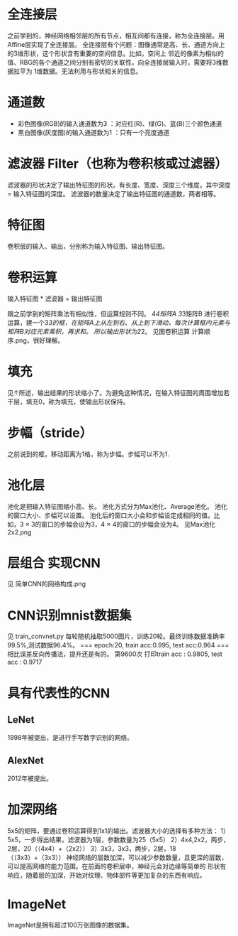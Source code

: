 # 全连接层
之前学到的，神经网络相邻层的所有节点，相互间都有连接，称为全连接层。用Affine层实现了全连接层。
全连接层有个问题：图像通常是高、长、通道方向上的3维形状，这个形状含有重要的空间信息。比如，空间上
邻近的像素为相似的值、RBG的各个通道之间分别有密切的关联性。向全连接层输入时，需要将3维数据拉平为
1维数据。无法利用与形状相关的信息。

# 通道数
- 彩色图像(RGB)的输入通道数为3 ：对应红(R)、绿(G)、蓝(B)三个颜色通道
- 黑白图像(灰度图)的输入通道数为1 ：只有一个亮度通道

# 滤波器 Filter（也称为卷积核或过滤器）
滤波器的形状决定了输出特征图的形状。有长度、宽度、深度三个维度。其中深度 = 输入特征图的深度。
滤波器的数量决定了输出特征图的通道数，两者相等。

# 特征图
卷积层的输入、输出，分别称为输入特征图、输出特征图。

# 卷积运算
输入特征图 * 滤波器 = 输出特征图

跟之前学到的矩阵乘法有相似性，但运算规则不同。
4*4矩阵A 3*3矩阵B 进行卷积运算，建一个3*3的框，在矩阵A上从左到右、从上到下滑动，每次计算框内元素与矩阵B对应元素乘积，再求和。
所以输出形状为2*2。
见图卷积运算 计算顺序.png，很好理解。

# 填充
见↑所述，输出结果的形状缩小了。为避免这种情况，在输入特征图的周围增加若干层，填充0，称为填充，使输出形状保持。

# 步幅（stride）
之前说到的框，移动距离为1格，称为步幅。步幅可以不为1.

# 池化层
池化是把输入特征图缩小高、长。
池化方式分为Max池化、Average池化。
池化的窗口大小、步幅可以设置。
池化后的窗口大小会和步幅设定成相同的值。比如，3 × 3的窗口的步幅会设为3，4 × 4的窗口的步幅会设为4。
见Max池化 2x2.png

# 层组合 实现CNN
见 简单CNN的网络构成.png

# CNN识别mnist数据集
见 train_convnet.py
每轮随机抽取5000图片，训练20轮。最终训练数据准确率99.5%,测试数据96.4%。
=== epoch:20, train acc:0.995, test acc:0.964 ===
相比误差反向传播法，提升还是有的。
第9600次 打印train acc : 0.9805, test acc : 0.9717

# 具有代表性的CNN
## LeNet
1998年被提出，是进行手写数字识别的网络。

## AlexNet
2012年被提出。

# 加深网络
5x5的矩阵，要通过卷积运算得到1x1的输出。滤波器大小的选择有多种方法：
1）5x5，一步得出结果，滤波器为1层，参数数量为25（5x5）
2）4x4,2x2，两步，2层，20（（4x4）+（2x2））
3）3x3，3x3，两步，2层，18（（3x3）+（3x3））
神经网络的层数加深，可以减少参数数量，且更深的层数，可以提高网络的能力范围。在前面的卷积层中，神经元会对边缘等简单的
形状有响应，随着层的加深，开始对纹理、物体部件等更加复杂的东西有响应。

# ImageNet
ImageNet是拥有超过100万张图像的数据集。